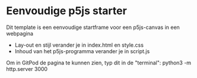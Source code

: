 # Eenvoudige p5js starter
 
Dit template is een eenvoudige startframe voor een p5js-canvas in een webpagina

- Lay-out en stijl verander je in index.html en style.css
- Inhoud van het p5js-programma verander je in script.js

Om in GitPod de pagina te kunnen zien, typ dit in de "terminal": python3 -m http.server 3000
